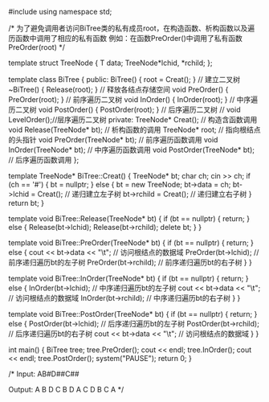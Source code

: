 
#include <iostream>
using namespace std;

/*
为了避免调用者访问BiTree类的私有成员root，在构造函数、析构函数以及遍历函数中调用了相应的私有函数
例如：在函数PreOrder()中调用了私有函数PreOrder(root)
*/

template <typename T> struct TreeNode {
    T data;
    TreeNode<T>*lchid, *rchild;
};

template <typename T> 
class BiTree {
public:
    BiTree() { root = Creat(); }          // 建立二叉树
    ~BiTree() { Release(root); }          // 释放各结点存储空间
    void PreOrder() { PreOrder(root); }   // 前序遍历二叉树
    void InOrder() { InOrder(root); }     // 中序遍历二叉树
    void PostOrder() { PostOrder(root); } // 后序遍历二叉树
    // void LevelOrder();//层序遍历二叉树
private:
    TreeNode<T>* Creat();            // 构造含函数调用
    void Release(TreeNode<T>* bt);   // 析构函数的调用
    TreeNode<T>* root;               // 指向根结点的头指针
    void PreOrder(TreeNode<T>* bt);  // 前序遍历函数调用
    void InOrder(TreeNode<T>* bt);   // 中序遍历函数调用
    void PostOrder(TreeNode<T>* bt); // 后序遍历函数调用
};

template <typename T> 
TreeNode<T>* BiTree<T>::Creat() {
    TreeNode<T>* bt;
    char ch;
    cin >> ch;
    if (ch == '#') {
        bt = nullptr;
    } else {
        bt = new TreeNode<T>;
        bt->data = ch;
        bt->lchid = Creat();  // 递归建立左子树
        bt->rchild = Creat(); // 递归建立右子树
    }
    return bt;
}

template <typename T> void BiTree<T>::Release(TreeNode<T>* bt) {
    if (bt == nullptr) {
        return;
    } else {
        Release(bt->lchid);
        Release(bt->rchild);
        delete bt;
    }
}

template <typename T> void BiTree<T>::PreOrder(TreeNode<T>* bt) {
    if (bt == nullptr) {
        return;
    } else {
        cout << bt->data << "\t"; // 访问根结点的数据域
        PreOrder(bt->lchid);      // 前序递归遍历bt的左子树
        PreOrder(bt->rchild);     // 前序递归遍历bt的右子树
    }
}

template <typename T> void BiTree<T>::InOrder(TreeNode<T>* bt) {
    if (bt == nullptr) {
        return;
    } else {
        InOrder(bt->lchid);       // 中序递归遍历bt的左子树
        cout << bt->data << "\t"; // 访问根结点的数据域
        InOrder(bt->rchild);      // 中序递归遍历bt的右子树
    }
}

template <typename T> void BiTree<T>::PostOrder(TreeNode<T>* bt) {
    if (bt == nullptr) {
        return;
    } else {
        PostOrder(bt->lchid);     // 后序递归遍历bt的左子树
        PostOrder(bt->rchild);    // 后序递归遍历bt的右子树
        cout << bt->data << "\t"; // 访问根结点的数据域
    }
}

int main() {
    BiTree<char> tree;
    tree.PreOrder();
    cout << endl;
    tree.InOrder();
    cout << endl;
    tree.PostOrder();
    system("PAUSE");
    return 0;
}

/*
Input:
AB#D##C##

Output:
A B D C
B D A C
D B C A
*/
